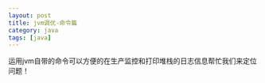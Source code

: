 ```yaml
---
layout: post
title: jvm调优-命令篇
category: java
tags: [java]
---
```


运用jvm自带的命令可以方便的在生产监控和打印堆栈的日志信息帮忙我们来定位问题！